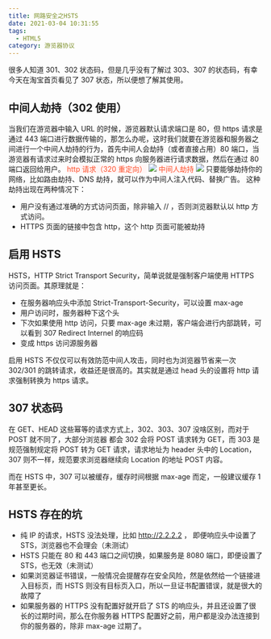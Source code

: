 ```yaml
---
title: 网路安全之HSTS
date: 2021-03-04 10:31:55
tags:
  - HTML5
category: 游览器协议
---
```


很多人知道 301、302 状态码，但是几乎没有了解过 303、307 的状态码，有幸今天在淘宝首页看见了 307 状态，所以便想了解其使用。

## 中间人劫持（302 使用）

当我们在游览器中输入 URL 的时候，游览器默认请求端口是 80，但 https 请求是通过 443 端口进行数据传输的，那怎么办呢，这时我们就要在游览器和服务器之间进行一个中间人劫持的行为，首先中间人会劫持（或者直接占用）80 端口，当游览器有请求过来时会模拟正常的 https 向服务器进行请求数据，然后在通过 80 端口返回给用户。
<label style="background-color: #fff5f5;color:#ff502c;">http 请求（320 重定向）</label>
![](/images/middle/middle02.png)
<label style="background-color: #fff5f5;color:#ff502c;">中间人劫持</label>
![](/images/middle/middle01.png)
只要能够劫持你的网络，比如路由劫持、DNS 劫持，就可以作为中间人注入代码、替换广告。
这种劫持出现在两种情况下：

- 用户没有通过准确的方式访问页面，除非输入 // ，否则浏览器默认以 http 方式访问。
- HTTPS 页面的链接中包含 http，这个 http 页面可能被劫持

## 启用 HSTS

HSTS，HTTP Strict Transport Security，简单说就是强制客户端使用 HTTPS 访问页面。其原理就是：

- 在服务器响应头中添加 Strict-Transport-Security，可以设置 max-age
- 用户访问时，服务器种下这个头
- 下次如果使用 http 访问，只要 max-age 未过期，客户端会进行内部跳转，可以看到 307 Redirect Internel 的响应码
- 变成 https 访问源服务器

启用 HSTS 不仅仅可以有效防范中间人攻击，同时也为浏览器节省来一次 302/301 的跳转请求，收益还是很高的。其实就是通过 head 头的设置将 http 请求强制转换为 https 请求。

## 307 状态码

在 GET、HEAD 这些幂等的请求方式上，302、303、307 没啥区别，而对于 POST 就不同了，大部分浏览器 都会 302 会将 POST 请求转为 GET，而 303 是规范强制规定将 POST 转为 GET 请求，请求地址为 header 头中的 Location，307 则不一样，规范要求浏览器继续向 Location 的地址 POST 内容。

而在 HSTS 中，307 可以被缓存，缓存时间根据 max-age 而定，一般建议缓存 1 年甚至更长。

## HSTS 存在的坑

- 纯 IP 的请求，HSTS 没法处理，比如 http://2.2.2.2 ， 即便响应头中设置了 STS，浏览器也不会理会（未测试）
- HSTS 只能在 80 和 443 端口之间切换，如果服务是 8080 端口，即便设置了 STS，也无效（未测试）
- 如果浏览器证书错误，一般情况会提醒存在安全风险，然是依然给一个链接进入目标页，而 HSTS 则没有目标页入口，所以一旦证书配置错误，就是很大的故障了
- 如果服务器的 HTTPS 没有配置好就开启了 STS 的响应头，并且还设置了很长的过期时间，那么在你服务器 HTTPS 配置好之前，用户都是没办法连接到你的服务器的，除非 max-age 过期了。
